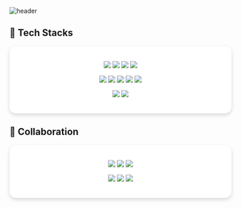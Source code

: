 ![header](https://capsule-render.vercel.app/api?type=rounded&color=0:00C9FF,100:92FE9D&height=150&section=header&text=Welcome!&fontSize=50&animation=twinkling&fontColor=ffffff&desc=to%20Sunghyun's%20Hub&descAlignY=75&descAlign=60)

<h2>🚀 Tech Stacks</h2>

<div align="center" style="
  background-color: #ffffff;
  border-radius: 15px;
  box-shadow: 0 4px 10px rgba(0,0,0,0.15);
  padding: 20px;
  margin: 15px 0;
">

  <p>
    <img src="https://img.shields.io/badge/Python-3776AB?style=flat-square&logo=python&logoColor=white"/>
    <img src="https://img.shields.io/badge/Java-E76F00?style=flat-square&logo=java&logoColor=white"/>
    <img src="https://img.shields.io/badge/Spring-6DB33F?style=flat-square&logo=spring&logoColor=white"/>
    <img src="https://img.shields.io/badge/Spring_Security-6DB33F?style=flat-square&logo=springsecurity&logoColor=white"/>
  </p>

  <p>
    <img src="https://img.shields.io/badge/MySQL-4479A1?style=flat-square&logo=mysql&logoColor=white"/>
    <img src="https://img.shields.io/badge/Redis-FF4438?style=flat-square&logo=redis&logoColor=white"/>
    <img src="https://img.shields.io/badge/Docker-2496ED?style=flat-square&logo=docker&logoColor=white"/>
    <img src="https://img.shields.io/badge/Kubernetes-326CE5?style=flat-square&logo=kubernetes&logoColor=white"/>
    <img src="https://img.shields.io/badge/Jenkins-D24939?style=flat-square&logo=jenkins&logoColor=white"/>
  </p>

  <p>
    <img src="https://img.shields.io/badge/MQTT-660066?style=flat-square&logo=mqtt&logoColor=white"/>
    <img src="https://img.shields.io/badge/NGINX-009639?style=flat-square&logo=nginx&logoColor=white"/>
  </p>

</div>

<h2>🤝 Collaboration</h2>

<div align="center" style="
  background-color: #ffffff;
  border-radius: 15px;
  box-shadow: 0 4px 10px rgba(0,0,0,0.15);
  padding: 20px;
  margin: 15px 0;
">

  <p>
    <img src="https://img.shields.io/badge/Git-F05032?style=flat-square&logo=git&logoColor=white"/>
    <img src="https://img.shields.io/badge/GitHub-181717?style=flat-square&logo=github&logoColor=white"/>
    <img src="https://img.shields.io/badge/GitLab-FC6D26?style=flat-square&logo=gitlab&logoColor=white"/>
  </p>
  
  <p>
    <img src="https://img.shields.io/badge/Jira-0052CC?style=flat-square&logo=jira&logoColor=white"/>
    <img src="https://img.shields.io/badge/Confluence-172B4D?style=flat-square&logo=confluence&logoColor=white"/>
    <img src="https://img.shields.io/badge/Notion-000000?style=flat-square&logo=notion&logoColor=white"/>
  </p>

</div>
